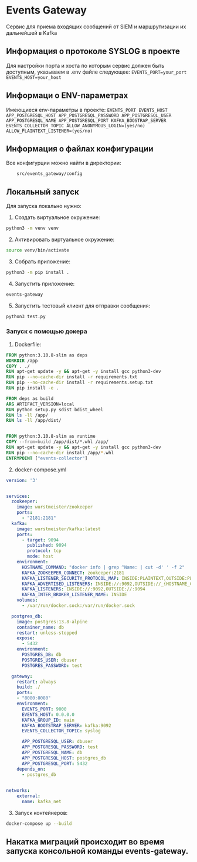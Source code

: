 # Events Gateway

Сервис для приема входящих сообщений от SIEM и маршрутизации их дальнейшей в Kafka

## Информация о протоколе SYSLOG в проекте
Для настройки порта и хоста по которым сервис должен быть доступным, указываем в .env файле следующее:
    ```
    EVENTS_PORT=your_port
    EVENTS_HOST=your_host
    ```

## Информаци о ENV-параметрах
Имеющиеся env-параметры в проекте:
    ```
    EVENTS_PORT
    EVENTS_HOST
    APP_POSTGRESQL_HOST
    APP_POSTGRESQL_PASSWORD
    APP_POSTGRESQL_USER
    APP_POSTGRESQL_NAME
    APP_POSTGRESQL_PORT
    KAFKA_BOOSTRAP_SERVER
    EVENTS_COLLECTOR_TOPIC
    ALLOW_ANONYMOUS_LOGIN=(yes/no)
    ALLOW_PLAINTEXT_LISTENER=(yes/no)
    ```

## Информация о файлах конфигурации
Все конфигурции можно найти в директории:
```
    src/events_gateway/config
```

## Локальный запуск

Для запуска локально нужно:

1. Создать виртуальное окружение:

```bash
python3 -m venv venv
```

2. Активировать виртуальное окружение: 
```bash
source venv/bin/activate
```
3. Собрать приложение: 

```bash
python3 -m pip install .
```

4. Запустить приложение: 

```bash
events-gateway
```

5. Запустить тестовый клиент для отправки сообщения:
```bash
python3 test.py
```

### Запуск с помощью докера

1. Dockerfile:
```dockerfile
FROM python:3.10.8-slim as deps
WORKDIR /app
COPY . ./
RUN apt-get update -y && apt-get -y install gcc python3-dev
RUN pip --no-cache-dir install -r requirements.txt 
RUN pip --no-cache-dir install -r requirements.setup.txt 
RUN pip install -e .

FROM deps as build
ARG ARTIFACT_VERSION=local
RUN python setup.py sdist bdist_wheel
RUN ls -ll /app/
RUN ls -ll /app/dist/


FROM python:3.10.8-slim as runtime
COPY --from=build /app/dist/*.whl /app/
RUN apt-get update -y && apt-get -y install gcc python3-dev
RUN pip --no-cache-dir install /app/*.whl
ENTRYPOINT ["events-collector"]
```

2. docker-compose.yml
```yaml
version: '3'


services:
  zookeeper:
    image: wurstmeister/zookeeper
    ports:
      - "2181:2181"
  kafka:
    image: wurstmeister/kafka:latest
    ports:
      - target: 9094
        published: 9094
        protocol: tcp
        mode: host
    environment:
      HOSTNAME_COMMAND: "docker info | grep ^Name: | cut -d' ' -f 2"
      KAFKA_ZOOKEEPER_CONNECT: zookeeper:2181
      KAFKA_LISTENER_SECURITY_PROTOCOL_MAP: INSIDE:PLAINTEXT,OUTSIDE:PLAINTEXT
      KAFKA_ADVERTISED_LISTENERS: INSIDE://:9092,OUTSIDE://_{HOSTNAME_COMMAND}:9094
      KAFKA_LISTENERS: INSIDE://:9092,OUTSIDE://:9094
      KAFKA_INTER_BROKER_LISTENER_NAME: INSIDE
    volumes:
      - /var/run/docker.sock:/var/run/docker.sock

  postgres_db:
    image: postgres:13.8-alpine
    container_name: db
    restart: unless-stopped
    expose:
      - 5432 
    environment:
      POSTGRES_DB: db
      POSTGRES_USER: dbuser
      POSTGRES_PASSWORD: test

  gateway:
    restart: always
    build: ./
    ports:
    - "8080:8080"
    environment:
      EVENTS_PORT: 9000
      EVENTS_HOST: 0.0.0.0
      KAFKA_GROUP_ID: main
      KAFKA_BOOTSTRAP_SERVER: kafka:9092
      EVENTS_COLLECTOR_TOPIC: syslog

      APP_POSTGRESQL_USER: dbuser
      APP_POSTGRESQL_PASSWORD: test
      APP_POSTGRESQL_NAME: db
      APP_POSTGRESQL_HOST: postgres_db
      APP_POSTGRESQL_PORT: 5432
    depends_on:
      - postgres_db

 
networks:
    external:
      name: kafka_net
```

3. Запуск контейнеров:
```bash
docker-compose up --build
```

## Накатка миграций происходит во время запуска консольной команды events-gateway.
